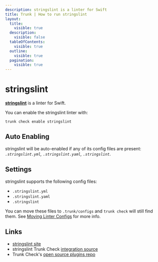 ```yaml
---
description: stringslint is a linter for Swift
title: Trunk | How to run stringslint
layout:
  title:
    visible: true
  description:
    visible: false
  tableOfContents:
    visible: true
  outline:
    visible: true
  pagination:
    visible: true
---
```


# stringslint

[**stringslint**](https://github.com/dral3x/StringsLint#readme) is a linter for Swift.

You can enable the stringslint linter with:

```shell
trunk check enable stringslint
```

## Auto Enabling

stringslint will be auto-enabled if any of its config files are present: *`.stringslint.yml`, `.stringslint.yaml`, `.stringslint`*.

## Settings

stringslint supports the following config files:
* `.stringslint.yml`
* `.stringslint.yaml`
* `.stringslint`

You can move these files to `.trunk/configs` and `trunk check` will still find them. See [Moving Linter Configs](..#moving-linter-configs) for more info.




## Links

- [stringslint site](https://github.com/dral3x/StringsLint#readme)
- stringslint Trunk Check [integration source](https://github.com/trunk-io/plugins/tree/main/linters/stringslint)
- Trunk Check's [open source plugins repo](https://github.com/trunk-io/plugins/tree/main)
